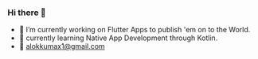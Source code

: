 ### Hi there 👋


- 🔭 I’m currently working on Flutter Apps to publish 'em on to the World.
- 🌱 currently learning Native App Development through Kotlin.
- 📱 alokkumax1@gmail.com
